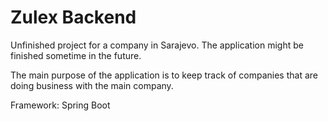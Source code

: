 # Zulex Backend

Unfinished project for a company in Sarajevo. The application might be finished sometime in the future.

The main purpose of the application is to keep track of companies that are doing business with the main company. 

Framework: Spring Boot
